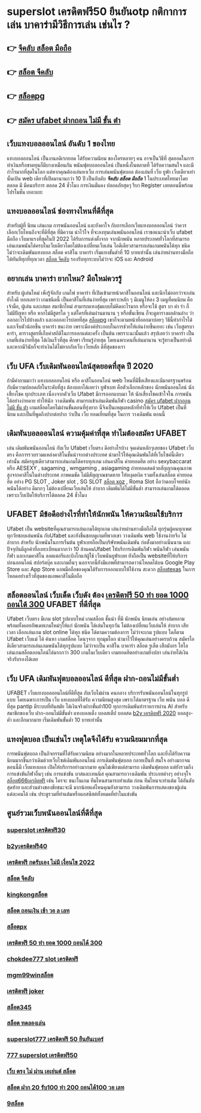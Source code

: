 # superslot เครดิตฟรี50 ยืนยันotp กติกาการเล่น บาคาร่ามีวิธีการเล่น เช่นไร  ?

## 👉 [จีคลับ สล็อต มือถือ](https://www.ufaeat.com/credit-free-50/)
## 👉 [สล็อต จีคลับ](https://www.ufaeat.com/regis-ufabet-master-free/)
## 👉 [สล็อตpg](https://www.ufaeat.com/regis-ufabet-master-free/)
## 👉 [สมัคร ufabet ฝากถอน ไม่มี ขั้น ต่ํา](https://www.ufaeat.com/credit-free-50/)

## เว็บแทงบอลออนไลน์ อันดับ 1 ของไทย  

 แทงบอลออนไลน์  เป็นงานอดิเรกยอด ได้รับความนิยม ของใครหลายๆ คน อาจเป็นวิธีที่ สุดยอดในการทำเงินหรือขาดทุนก็มีบางเหมือนกัน พนันฟุตบอลออนไลน์   เป็นหนึ่งในตลาดที่ ได้รับความสนใจ และมีกำไรมากที่สุดในโลก แต่หากคุณต้องเล่นหาเว็บ การเล่นพนันฟุตบอล ต้องเล่นที่ เว็บ ยูฟ่า  เว็บเดียวเท่านั้นเป้น web เดียวที่เปิดมานานกว่า 10 ปี เป็นอับดับ ***จีคลับ สล็อต มือถือ*** 1 ในประเทศไทยมาโดยตลอด มี มีคนบริการ ตลอด 24 ชั่วโมง  การเงินมั่นคง ปลอดภัยสุดๆ รีบา Register เลยตอนนี้พร้อม โปรโมชั่น  เยอะแยะ


## แทงบอลออนไลน์ ช่องทางไหนที่ดีที่สุด 

สำหรับผู้ที่ นิยม เล่นเกม การพนันออนไลน์ และยังคาใจ กับการเลือกเว็บแทงบอลออนไลน์ ว่าควรเลือกเว็บไหนถึงจะที่ดีที่สุด  ที่มีความ น่าไว้ใจ ที่จะลงทุนเล่นพนันออนไลน์ เราขอแนะนำเว็บ  ufabet มือถือ  เว็บมาแรงที่สุดในปี 2022 ได้รับการแต่งตั้งจาก จากนักพนัน หลายประเทศทั่วโลกที่สามารถเล่นเกมพนันได้ครบในเว็บเดียวโดยไม่ต้องเปลี่ยนเว็บเล่น ไอดีเดียวสามารถเล่นเกมพนันได้ทุก ชนิด ไม่ว่าจะเดิมพันแทงบอล สล็อต คาสิโน บาคาร่า เริ่มแทงขั้นต่ำที่ 10 บาทเท่านั้น เล่นง่ายผ่านทางมือถือได้ทันทีทุกที่ทุกเวลา [สล็อต จีคลับ](https://www.ufaeat.com/regis-ufabet-master-free/) รองรับทุกระบบไม่ว่าจะ  iOS และ Android 


## อยากเล่น บาคาร่า ยากไหม? มือใหม่ควรรู้

สำหรับ ผู้เล่นใหม่   เพิ่งรู้จักกับ เกมไพ่ บาคาร่า ที่เปิดเข้ามาหน้าคาสิโนออนไลน์ และนึกไม่ออกว่าจะเล่นยังไงดี บอกเลยว่า เกมชนิดนี้ เป็นคาสิโนที่เล่นง่ายที่สุด เพราะหลัก ๆ มีเมนูให้ลง 3 เมนูที่คนนิยม คือ เจ้ามือ, ผู้เล่น และเสมอ  สมาชิกใหม่   สามารถแทงสุ่มแบบไม่คิดอะไรมาก  หรือจะใช้  สูตร บา ค่า ร่า ก็ไม่มีปัญหา หรือ หากไม่มีสูตรใด ๆ แต่ใครที่เล่นผ่านมานาน ๆ หรือขั้นเซียน ก็จะดูตารางผลด้านล่าง ว่าออกอะไรไปบ้างแล้ว และออกอะไรบ่อยที่สุด [สล็อตpg](https://www.ufaeat.com/credit-free-50/) เขาก็จะตามหน้าที่ออกมาบ่อยๆ วิธีนี้ทำกำไรได้ และเจ็บตัวน้อยขึ้น บาคาร่า  ชนะง่าย เพราะมีองค์ประกอบในการช่วยให้เล่นง่ายขึ้นเยอะ เช่น เว็บสูตรบาคาร่า, ตารางสูตรที่เก็บค่าสถิติในการออกแต่ละครั้ง เป็นต้น เพรราะฉะนั้นแล้ว สรุปเลยว่า บาคาร่า เป็นเกมที่เล่นง่ายที่สุด ได้เงินเร็วที่สุด ศึกษา เรียนรู้ง่ายสุด โดยเฉพาะคนที่เล่นมานาน จะรู้ทางเป็นอย่างดี และหากมีวินัยก็จะทำเงินได้ไม่ยากกับเว็บ เว็บหลัก ดีที่สุดของเรา



## เว็บ UFA  เว็บเดิมพันออนไลน์สุดยอดที่สุด ปี 2020

ถ้ามีคำถามมาว่า แทงบอลออนไลน์  หรือ คาสิโนออนไลน์   web ไหนที่มีชื่อเสียงและมีมาตรฐานพร้อมกับมีความปลอดภัยในระดับที่สูง ต้องบอกได้เลยว่า ยูฟ่าเบท  คือตัวเลือกหลักของ นักพนันออนไลน์ นักเสี่ยงโชค ทุกประเภท  เนื่องจากตัวเว็บ Ufabet  มีการออกแบบมา ให้ นักเสี่ยงโชคเข้าใจใน การพนัน ได้อย่างง่ายดาย ทำให้นัก วางเดิมพัน สามารถเข้าเล่นเดิมพันกีฬา   casino [สมัคร ufabet ฝากถอน ไม่มี ขั้น ต่ํา](https://www.ufaeat.com/)   เกมสล็อตโดยไม่ผ่านขั้นตอนที่ยุ่งยาก นี่จึงเป็นเหตุผลหลักที่ทำให้เว็บ Ufabet  เป็นที่ นิยม และเป็นที่พูดถึงปากต่อปาก ว่าเป็น เว็บ   ยอดเยี่ยมที่สุด ในการ วางเดิมพัน   ตอนนี้


##  เดิมพันบอลออนไลน์ ความคุ้มค่าที่สุด ทำไมต้องสมัคร UFABET 

เล่น เดิมพันพนันออนไลน์ กับเว็บ  Ufabet เว็บตรง ดีอย่างไรบ้าง จุดเด่นหลักๆเลยของ Ufabet เว็บตรง  คือการรวบรวมแหล่งคาสิโนชั้นนำจากต่างประเทศ นำมาไว้ให้คุณเดิมพันได้ที่เว็บไซค์นี้เดียวเท่านั้น สมัครยูสเดียวสามารถเล่นเกมได้ครบทุกเกม เล่นคาสิโน ค่ายยอดฮิต  อย่าง  sexybaccarat หรือ AESEXY , sagaming , wmgaming , asiagaming ถ่ายทอดสดด้วยสัญญาณคุณภาพสูงจากคาสิโนในต่างประเทศ ภาพคมชัด  ไม่มีสัญญาณขาดหาย ให้หงุดหงิด  รวมทั้งเล่นสล็อต ค่ายยอดฮิต  อย่าง PG SLOT , Joker slot , SG SLOT [สล็อต xoz](https://www.ufaeat.com/ทางเข้ายูฟ่าเบท-ufabet/) , Roma Slot ถือว่าตอบโจทย์นักพนันได้อย่าง ดีมากๆ ไม่ต้องเปลี่ยนเว็บเล่นให้ ลำบาก เดิมพันได้ไม่มีขั้นต่ำ สามารถเล่นเกมได้ตลอดเพราะเว็บเปิดให้บริการได้ตลอด 24 ชั่วโมง


## UFABET มีข้อดีอย่างไรที่ทำให้นักพนัน ให้ความนิยมใช้บริการ

Ufabet  เป็น websiteที่คุณสามารถเล่นเกมได้ทุกเกม เล่นง่ายผ่านทางมือถือได้ ทุกรุ่นผู้คนทุกเพศทุกวัยชอบเล่นพนัน กับUfabet และยังชื่นชอบดูเกมที่พวกเขา วางเดิมพัน web ใช้งานง่ายจึง ไม่ลำบาก สำหรับ นักพนันในการเริ่มต้น ยูฟ่าเบทถือเป็นบริษัทพนันเดิมพัน ก่อตั้งมาอย่างเนิ่นนาน และปัจจุบันมีลูกค้าที่ลงทะเบียนมากกว่า 10 ล้านคนUfabet ให้บริการเดิมพันกีฬา พนันกีฬา เล่นพนันกีฬา และเกมคาสิโน ลอตเตอรีและบิงโกแก่ผู้ใช้  เว็บพนันยูฟ่าเบท  ยังถือเป็น websiteที่ให้บริการ บ่อนออนไลน์ สปอร์ตบุ๊ค และเกมอื่นๆ นอกจากนี้ยังมีแอพที่สามารถดาวน์โหลดได้บน Google Play Store และ App Store แอพมือถือของคุณได้รับการออกแบบให้ใช้งาน สะดวก [สล็อตtexas](https://www.ufaeat.com/ufabet-master-login/) ในการโหลดอย่างเร็วที่สุดของแอพคาสิโนมือถือ 


##  สล็อตออนไลน์  เว็บเด็ด เว็บดัง ต้อง [เครดิตฟรี 50 ทํา ยอด 1000 ถอนได้ 300](https://www.ufaeat.com/)  UFABET ที่ดีที่สุด

Ufabet เว็บตรง มีเกม slot รูปแบบใหม่ เกมสล็อต ชั้นนำ ที่มี นักพนัน นิยมเล่น อย่างล้มหลาม พร้อมทั้งคอยอัพเดทเกมใหม่ๆให้แก่ นักพนัน ได้เล่นในทุกวัน   ไม่ต้องเปลี่ยนเว็บเล่นให้ ลำบาก เสียเวลา เลือกเล่นเกม slot online ได้ทุก ชนิด ได้ตามความต้องการ  ไม่ว่าจะเกม รูปแบบ ใดก็ตาม  Ufabet เว็บแม่ ได้ ค้นหา เกมสล็อต โดนๆจาก ทุกมุมโลก  นำมาไว้ให้คุณเล่นอย่างครบถ้วน  สมัครไอดีเดียวสามารถเล่นเกมพนันได้ทุกรูปแบบ ไม่ว่าจะเป็น คาสิโน บาคาร่า  สล็อต  รูเล็ต เสือมังกร ไฮโล เล่นเกมสล็อตออนไลน์ได้มากกว่า 300 เกมในเว็บเดียว เกมยอดฮิตอย่างเกมยิงปลา เล่นง่ายได้เงินจริงรับรองได้เลย


## เว็บ UFA  เดิมพันฟุตบอลออนไลน์ ดีที่สุด ฝาก-ถอนไม่มีขั้นต่ำ

UFABET เว็บแทงบอลออนไลน์ที่ดีที่สุด กับเว็บไม่ผ่าน คนกลาง  บริการรับพนันออนไลน์ในทุกรูปแบบ โดยเฉพาะการเป็น เว็บ แทงบอลที่ได้รับ ความนิยมสูงสุด เพราะได้มาตรฐาน เว็บ พนัน บอล ดี ที่สุด pantip มีระบบที่ทันสมัย ได้เงินจริงฝากขั้นต่ํา100 ทุกการเดิมพันทำรายการผ่าน AI สำหรับสมาชิกของเว็บ ฝาก-ถอนไม่มีขั้นต่ำ แทงบอลเต็ง บอลสเต็ป บอลสด [b2y เครดิตฟรี 2020](https://www.ufaeat.com/register/) บอลสูง-ต่ำ และอีกมากมาย เริ่มเดิมพันขั้นต่ำ 10 บาทเท่านั้น


##  แทงฟุตบอล เป็นเช่นไร เหตุใดจึงได้รับ ความนิยมมากที่สุด

การพนันฟุตบอล  เป็นกิจกรรมที่ได้รับความนิยม  อย่างมากในหลายประเทศทั่วโลก และยิ่งได้รับความนิยมมากขึ้นกว่าเดิมด้วยเว็บไซต์เดิมพันออนไลน์  การเดิมพันฟุตบอล กลายเป็นที่ สนใจ อย่างมากจนตอนนี้มี  เว็บแทงบอล เปิดให้บริการอย่างมากมาย คุณไม่เพียงแต่สามารถ เดิมพันฟุตบอล แต่ยังรวมถึงการแข่งขันกีฬาอื่นๆ  เช่น การแข่งขัน บาสและเทนนิส คุณสามารถวางเดิมพัน ประเภทต่างๆ อย่างจุใจ [สล็อต666เครดิตฟรี](https://www.ufaeat.com/ufabet-master-login/) เช่น ใครจะ ชนะในเกม ทีมไหนสามารถทำแต้ม ก่อน ทีมไหนจะทำแต้ม ได้อันดับสุดท้าย และส่วนต่างของชัยชนะจะมี มากน้อยแค่ไหนคุณยังสามารถ วางเดิมพันการแสดงของผู้เล่นแต่ละคนได้ เช่น ประตูรวมที่ทำแต้มหรือแอสซิสต์ทั้งหมดที่ทำในแข่งขัน

## ศูนย์รวมเว็บพนันออนไลน์ที่ดีที่สุด

### [superslot เครดิตฟรี30](https://atom.io/themes/ทางเข้า%20ufaeat%20สล็อตxoออโต้%20008%20สล็อต%20เว็บตรง%20100%)
### [b2yเครดิตฟรี40](https://atom.io/themes/ทางเข้า%20ufaeat%20สมัคร%20ufabet%20รับโบนัส%20008%20สล็อต%20เว็บตรง%20100%)
### [เครดิตฟรี กดรับเอง ไม่มี เงื่อนไข 2022](https://atom.io/themes/ทางเข้า%20ufaeat%20m98%20เครดิตฟรี%20300%20008%20สล็อต%20เว็บตรง%20100%)
### [สล็อต จีคลับ](https://atom.io/themes/ทางเข้า%20ufaeat%20m98%20เครดิตฟรี%20100%20008%20สล็อต%20เว็บตรง%20100%)
### [kingkongสล็อต](https://atom.io/themes/ทางเข้า%20ufaeat%20เครดิตฟรี%20ไม่มี%20เงื่อนไข%20ล่าสุด%20วันนี้%20008%20สล็อต%20เว็บตรง%20100%)
### [สล็อต ถอนเงิน เข้า วอ ล เลท](https://atom.io/themes/ทางเข้า%20ufaeat%20โบนัส%20สล็อต%20xo%20008%20สล็อต%20เว็บตรง%20100%)
### [สล็อตpx](https://atom.io/themes/ทางเข้า%20ufaeat%20เครดิตฟรี%20กดรับ%20เอง300%202021%20008%20สล็อต%20เว็บตรง%20100%)
### [เครดิตฟรี 50 ทํา ยอด 1000 ถอนได้ 300](https://atom.io/themes/ทางเข้า%20ufaeat%20สล็อต%20โอน%20ผ่าน%20วอ%20เลท%20ไม่มีขั้น%20ต่ํา%202021%20008%20สล็อต%20เว็บตรง%20100%)
### [chokdee777 slot เครดิตฟรี](https://atom.io/themes/ทางเข้า%20ufaeat%20สล็อต%20ฝาก20รับ100%20ทํา%20200ถอนได้100วอเลท%20008%20สล็อต%20เว็บตรง%20100%)
### [mgm99winสล็อต](https://atom.io/themes/ทางเข้า%20ufaeat%20สมัคร%20ufabet%20รับเครดิต%20008%20สล็อต%20เว็บตรง%20100%)
### [เครดิตฟรี joker](https://atom.io/themes/ทางเข้า%20ufaeat%20superslot%20เครดิตฟรี%2050%20ล่าสุด2021%20008%20สล็อต%20เว็บตรง%20100%)
### [สล็อต345](https://atom.io/themes/ทางเข้า%20ufaeat%20slotxo%20สล็อต%20ฝาก20รับ100%20008%20สล็อต%20เว็บตรง%20100%)
### [สล็อต ทดลองเล่น](https://atom.io/themes/ทางเข้า%20ufaeat%20สล็อต%20ฝาก%2050%20รับ%20100%20ถอนไม่อั้นpg%20008%20สล็อต%20เว็บตรง%20100%)
### [superslot777 เครดิตฟรี 50 ยืนยันเบอร์](https://atom.io/themes/ทางเข้า%20ufaeat%20สล็อต%20spx%20008%20สล็อต%20เว็บตรง%20100%)
### [777 superslot เครดิตฟรี50](https://atom.io/themes/ทางเข้า%20ufaeat%20เครดิตฟรี%20แค่%20กรอก%20เบอร์ล่าสุด2021%20008%20สล็อต%20เว็บตรง%20100%)
### [เว็บ ตรง ไม่ ผ่าน เอเย่นต์ สล็อต](https://atom.io/themes/ทางเข้า%20ufaeat%20superslot%20เครดิตฟรี%20ยืนยันotp%20008%20สล็อต%20เว็บตรง%20100%)
### [สล็อต ฝาก 20 รับ100 ทํา 200 ถอนได้100 วอ เลท](https://atom.io/themes/ทางเข้า%20ufaeat%20sa%20gaming%20vip%20เครดิตฟรี%20008%20สล็อต%20เว็บตรง%20100%)
### [9สล็อต](https://atom.io/themes/ทางเข้า%20ufaeat%20สล็อต%20รวม%20ทุกค่าย%20เว็บเดียว%20008%20สล็อต%20เว็บตรง%20100%)